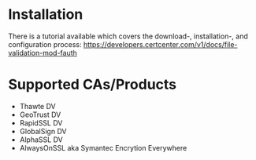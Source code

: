 # Installation

There is a tutorial available which covers the download-, installation-, and configuration process:
https://developers.certcenter.com/v1/docs/file-validation-mod-fauth

# Supported CAs/Products

 - Thawte DV
 - GeoTrust DV
 - RapidSSL DV
 - GlobalSign DV
 - AlphaSSL DV
 - AlwaysOnSSL aka Symantec Encrytion Everywhere
